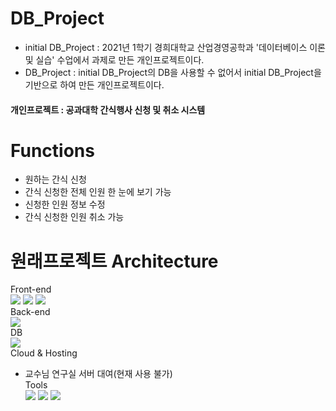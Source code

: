 # DB_Project
- initial DB_Project : 2021년 1학기 경희대학교 산업경영공학과 '데이터베이스 이론 및 실습' 수업에서 과제로 만든 개인프로젝트이다.
- DB_Project : initial DB_Project의 DB을 사용할 수 없어서 initial DB_Project을 기반으로 하여 만든 개인프로젝트이다.

#### 개인프로젝트 : 공과대학 간식행사 신청 및 취소 시스템

# Functions
- 원하는 간식 신청
- 간식 신청한 전체 인원 한 눈에 보기 가능
- 신청한 인원 정보 수정
- 간식 신청한 인원 취소 가능

# 원래프로젝트 Architecture
Front-end<br>
<img src="https://img.shields.io/badge/HTML5-E34F26?style=flat-square&logo=html5&logoColor=white"/> <img src="https://img.shields.io/badge/CSS3-1572B6?style=flat-square&logo=css3&logoColor=white"/> <img src="https://img.shields.io/badge/JavaScript-F7DF1E?style=flat-square&logo=javascript&logoColor=black"/><br>
Back-end<br>
<img src="https://img.shields.io/badge/PHP-777BB4?style=flat-square&logo=php&logoColor=white"/><br>
DB<br>
<img src="https://img.shields.io/badge/MySQL-4479A1?style=flat-square&logo=MySQL&logoColor=white"/><br>
Cloud & Hosting
- 교수님 연구실 서버 대여<span style="background-color:##ffdce0">(현재 사용 불가)</span><br>
Tools<br>
<img src="https://img.shields.io/badge/Visual Studio Code-007ACC?style=flat-square&logo=Visual Studio Code&logoColor=white"/> <img src="https://img.shields.io/badge/phpMyAdmin-6C78AF?style=flat-square&logo=phpMyAdmin&logoColor=white"/> <img src="https://img.shields.io/badge/FileZilla-BF0000?style=flat-square&logo=FileZilla&logoColor=white"/><br>
